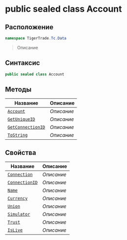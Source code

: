 
# public sealed class Account
## Расположение
```csharp
namespace TigerTrade.Tc.Data
```



> Описание

## Синтаксис
```csharp
public sealed class Account
```


## Методы
| Название | Описание |
| --- | --- |
| [`Account`](./Account.cs/Методы/Account.md) | *Описание* |
| [`GetUniqueID`](./Account.cs/Методы/GetUniqueID.md) | *Описание* |
| [`GetConnectionID`](./Account.cs/Методы/GetConnectionID.md) | *Описание* |
| [`ToString`](./Account.cs/Методы/ToString.md) | *Описание* |

## Свойства
| Название | Описание |
| --- | --- |
| [`Connection`](./Account.cs/Свойства/Connection.md) | *Описание* |
| [`ConnectionID`](./Account.cs/Свойства/ConnectionID.md) | *Описание* |
| [`Name`](./Account.cs/Свойства/Name.md) | *Описание* |
| [`Currency`](./Account.cs/Свойства/Currency.md) | *Описание* |
| [`Union`](./Account.cs/Свойства/Union.md) | *Описание* |
| [`Simulator`](./Account.cs/Свойства/Simulator.md) | *Описание* |
| [`Trust`](./Account.cs/Свойства/Trust.md) | *Описание* |
| [`IsLive`](./Account.cs/Свойства/IsLive.md) | *Описание* |




